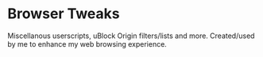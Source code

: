 # Browser Tweaks
Miscellanous userscripts, uBlock Origin filters/lists and more. Created/used by me to enhance my web browsing experience.